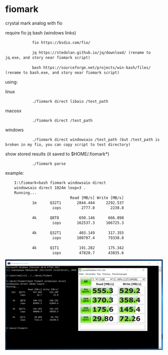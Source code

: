 # fiomark
crystal mark analog with fio

require fio jq bash (windows links)

                fio https://bsdio.com/fio/
                
                jq https://stedolan.github.io/jq/download/ (rename to jq.exe, and story near fiomark script)
                
                bash https://sourceforge.net/projects/win-bash/files/ (rename to bash.exe, and story near fiomark script)
                
using:

linux

                ./fiomark direct libaio /test_path

macosx

                ./fiomark direct /test_path

windows

                ./fiomark direct windowsaio /test_path (but /test_path is broken in my fio, you can copy script to test directory)

show stored results (it saved to $HOME/.fiomark*)

                ./fiomark parse

example:

        I:\fiomark>bash fiomark windowsaio direct
        windowsaio direct 1024m loop=3 .
        Running...
                                 Read [MB/s] Write [MB/s]
                1m      Q32T1       2844.444     2292.537
                         iops         2777.8       2238.8

                4k      Q8T8         650.146      666.898
                         iops       162537.3     166725.3

                4k      Q32T1        403.149      317.355
                         iops       100787.4      79338.8

                4k      Q1T1         191.282      175.342
                         iops        47820.7      43835.6
                         
![alt text](2019-02-10_13-32-54.png)
